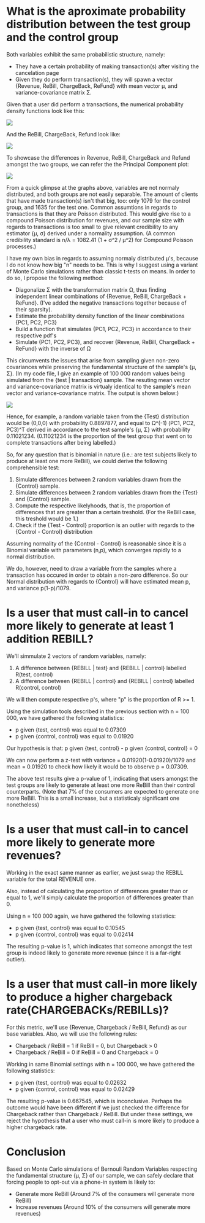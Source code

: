 # What is the aproximate probability distribution between the test group and the control group

Both variables exhibit the same probabilistic structure, namely:

* They have a certain probability of making transaction(s) after visiting the cancelation page
* Given they do perform transaction(s), they will spawn a vector {Revenue, ReBill, ChargeBack, ReFund} with mean vector µ, and variance-covariance matrix Σ. 

Given that a user did perform a transactions, the numerical probability density functions look like this:

![](https://i.imgur.com/IEMxlnt.png)

And the ReBill, ChargeBack, Refund look like:

![](https://i.imgur.com/uQq6h3j.png)

To showcase the differences in Revenue, ReBill, ChargeBack and Refund amongst the two groups, we can refer the the Principal Component plot:

![](https://i.imgur.com/1DnZOoO.png)

From a quick glimpse at the graphs above, variables are not normaly distributed, and both groups are not easily separable. The amount of clients that have made transaction(s) isn't that big, too: only 1079 for the control group, and 1635 for the test one. Common assumtions in regards to transactions is that they are Poisson distributed. This would give rise to a compound Poisson distribution for revenues, and our sample size with regards to transactions is too small to give relevant credibility to any estimator {µ, σ} derived under a normality assumption. (A common credibility standard is n/λ = 1082.41 (1 + σ^2 / µ^2) for Compound Poisson processes.)

I have my own bias in regards to assuming normaly distributed µ's, because I do not know how big "n" needs to be. This is why I suggest using a variant of Monte Carlo simulations rather than classic t-tests on means. In order to do so, I propose the following method:


* Diagonalize Σ with the transformation matrix Ω, thus finding independent linear combinations of {Revenue, ReBill, ChargeBack + ReFund}. (I've added the negative transactions together because of their sparsity). 
* Estimate the probability density function of the linear combinations {PC1, PC2, PC3}
* Build a function that simulates {PC1, PC2, PC3} in accordance to their respective pdf's
* Simulate {PC1, PC2, PC3}, and recover {Revenue, ReBill, ChargeBack + ReFund} with the inverse of Ω

This circumvents the issues that arise from sampling given non-zero covariances while preserving the fundamental structure of the sample's {µ, Σ}. (In my code file, I give an example of 100 000 random values being simulated from the {test | transaction} sample. The resuting mean vector and variance-covariance matrix is virtualy identical to the sample's mean vector and variance-covariance matrix. The output is shown below:)

![](https://i.imgur.com/4D5rY2b.png)

Hence, for example, a random variable taken from the {Test} distribution would be (0,0,0) with probability 0.8897877, and equal to Ω^(-1) (PC1, PC2, PC3)^T derived in accordance to the test sample's {µ, Σ} with probability 0.11021234. (0.11021234 is the proportion of the test group that went on to complete transactions after being labelled.)

So, for any question that is binomial in nature (i.e.: are test subjects likely to produce at least one more ReBill), we could derive the following comprehensible test:

1. Simulate differences between 2 random variables drawn from the {Control} sample. 
2. Simulate differences between 2 random variables drawn from the {Test} and {Control} sample.
3. Compute the respective likelyhoods, that is, the proportion of differences that are greater than a certain treshold. (For the ReBill case, this treshold would be 1.)
4. Check if the {Test - Control} proportion is an outlier with regards to the {Control - Control} distribution

Assuming normality of the {Control - Control} is reasonable since it is a Binomial variable with parameters (n,p), which converges rapidly to a normal distribution.

We do, however, need to draw a variable from the samples where a transaction has occured in order to obtain a non-zero difference. So our Normal distribution with regards to {Control} will have estimated mean p, and variance p(1-p)/1079.



# Is a user that must call-in to cancel more likely to generate at least 1 addition REBILL?

We'll simmulate 2 vectors of random variables, namely:

1. A difference between {REBILL | test} and {REBILL | control} labelled R(test, control)
2. A difference between {REBILL | control} and {REBILL | control} labelled R(control, control)

We will then compute respective p's, where "p" is the proportion of R >= 1.

Using the simulation tools described in the previous section with n = 100 000, we have gathered the following statistics:

* p given {test, control} was equal to 0.07309 
* p given {control, control} was equal to 0.01920 

Our hypothesis is that: p given {test, control} - p given {control, control} = 0

We can now perform a z-test with variance =  0.01920(1-0.01920)/1079 and mean = 0.01920 to check how likely it would be to observe p = 0.07309. 

The above test results give a p-value of 1, indicating that users amongst the test groups are likely to generate at least one more ReBill than their control counterparts. (Note that 7% of the consumers are expected to generate one more ReBill. This is a small increase, but a statisticaly significant one nonetheless)



# Is a user that must call-in to cancel more likely to generate more revenues?

Working in the exact same manner as earlier, we just swap the REBILL variable for the total REVENUE one. 

Also, instead of calculating the proportion of differences greater than or equal to 1, we'll simply calculate the proportion of differences greater than 0.

Using n = 100 000 again, we have gathered the following statistics:

* p given {test, control} was equal to 0.10545 
* p given {control, control} was equal to 0.02414 

The resulting p-value is 1, which indicates that someone amongst the test group is indeed likely to generate more revenue (since it is a far-right outlier). 



# Is a user that must call-in more likely to produce a higher chargeback rate(CHARGEBACKs/REBILLs)?

For this metric, we'll use {Revenue, Chargeback / ReBill, Refund} as our base variables. Also, we will use the following rules:

* Chargeback / ReBill = 1 if ReBill = 0, but Chargeback > 0
* Chargeback / ReBill = 0 if ReBill = 0 and Chargeback = 0

Working in same Binomial settings with n = 100 000, we have gathered the following statistics:

* p given {test, control} was equal to 0.02632
* p given {control, control} was equal to 0.02429 

The resulting p-value is 0.667545, which is inconclusive. Perhaps the outcome would have been different if we just checked the difference for Chargeback rather than Chargeback / ReBill. But under these settings, we reject the hypothesis that a user who must call-in is more likely to produce a higher chargeback rate.



# Conclusion

Based on Monte Carlo simulations of Bernouli Random Variables respecting the fundamental structure {µ, Σ} of our sample, we can safely declare that forcing people to opt-out via a phone-in system is likely to:

* Generate more ReBill (Around 7% of the consumers will generate more ReBill)
* Increase revenues (Around 10% of the consumers will generate more revenues)



